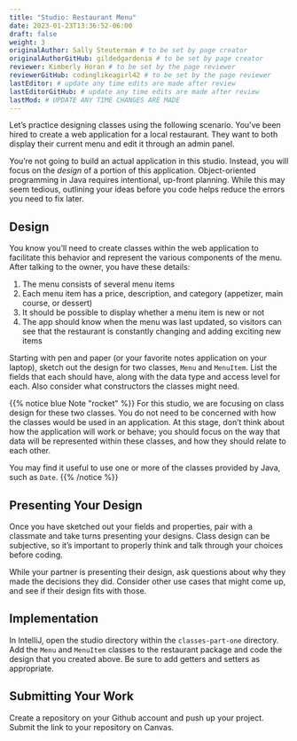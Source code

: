 ```yaml
---
title: "Studio: Restaurant Menu"
date: 2023-01-23T13:36:52-06:00
draft: false
weight: 3
originalAuthor: Sally Steuterman # to be set by page creator
originalAuthorGitHub: gildedgardenia # to be set by page creator
reviewer: Kimberly Horan # to be set by the page reviewer
reviewerGitHub: codinglikeagirl42 # to be set by the page reviewer
lastEditor: # update any time edits are made after review
lastEditorGitHub: # update any time edits are made after review
lastMod: # UPDATE ANY TIME CHANGES ARE MADE
---
```


Let’s practice designing classes using the following scenario. You’ve been hired to create a web application for a local restaurant. They want to both display their current menu and edit it through an admin panel.

You’re not going to build an actual application in this studio. Instead, you will focus on the *design* of a portion of this application. Object-oriented programming in Java requires intentional, up-front planning. While this may seem tedious, outlining your ideas before you code helps reduce the errors you need to fix later.

## Design

You know you’ll need to create classes within the web application to facilitate this behavior and represent the various components of the menu. After talking to the owner, you have these details:

1. The menu consists of several menu items
1. Each menu item has a price, description, and category (appetizer, main course, or dessert)
1. It should be possible to display whether a menu item is new or not
1. The app should know when the menu was last updated, so visitors can see that the restaurant is constantly changing and adding exciting new items

Starting with pen and paper (or your favorite notes application on your laptop), sketch out the design for two classes, `Menu` and `MenuItem`. List the fields that each should have, along with the data type and access level for each. Also consider what constructors the classes might need.

{{% notice blue Note "rocket" %}}
For this studio, we are focusing on class design for these two classes. You do not need to be concerned with how the classes would be used in an application. At this stage, don’t think about how the application will work or behave; you should focus on the way that data will be represented within these classes, and how they should relate to each other.

You may find it useful to use one or more of the classes provided by Java, such as `Date`.
{{% /notice %}}

## Presenting Your Design

Once you have sketched out your fields and properties, pair with a classmate and take turns presenting your designs. Class design can be subjective, so it’s important to properly think and talk through your choices before coding.

While your partner is presenting their design, ask questions about why they made the decisions they did. Consider other use cases that might come up, and see if their design fits with those.

## Implementation

In IntelliJ, open the studio directory within the `classes-part-one` directory. Add the `Menu` and `MenuItem` classes to the restaurant package and code the design that you created above. Be sure to add getters and setters as appropriate.

## Submitting Your Work

Create a repository on your Github account and push up your project. Submit the link to your repository on Canvas.
